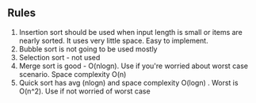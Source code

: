 ## Rules

1. Insertion sort should be used when input length is small or items are nearly sorted. It uses very little space. Easy to implement.
2. Bubble sort is not going to be used mostly
3. Selection sort - not used
4. Merge sort is good - O(nlogn). Use if you're worried about worst case scenario. Space complexity O(n)
5. Quick sort has avg (nlogn) and space complexity O(logn) . Worst is O(n^2). Use if not worried of worst case
